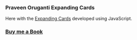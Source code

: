 ### Praveen Oruganti Expanding Cards

Here with the [Expanding Cards](https://praveenoruganti.github.io/praveenoruganti-vanilla-js/0_Projects/praveenoruganti-expanding-cards) developed using JavaScript.

### [Buy me a Book](https://www.buymeacoffee.com/praveenoruganti)